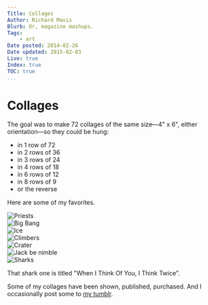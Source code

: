 ```yaml
---
Title: Collages
Author: Richard Mavis
Blurb: Or, magazine mashups.
Tags:
    - art
Date posted: 2014-02-26
Date updated: 2015-02-03
Live: true
Index: true
TOC: true
...
```




# Collages

The goal was to make 72 collages of the same size&mdash;4" x 6", either orientation&mdash;so they could be hung:

- in 1 row of 72
- in 2 rows of 36
- in 3 rows of 24
- in 4 rows of 18
- in 6 rows of 12
- in 8 rows of 9
- or the reverse

Here are some of my favorites.

<div class="image-block">
  <div class="img-wrap">
    <img class=slide-img src="/images/collages/priests.jpg" alt="Priests" />
  </div>
</div>

<div class="image-block">
  <div class="img-wrap">
    <img class=slide-img src="/images/collages/big-bang.jpg" alt="Big Bang" />
  </div>
</div>

<div class="image-block">
  <div class="img-wrap">
    <img class=slide-img src="/images/collages/ice.jpg" alt="Ice" />
  </div>
</div>

<div class="image-block">
  <div class="img-wrap">
    <img class=slide-img src="/images/collages/climbers.jpg" alt="Climbers" />
  </div>
</div>

<div class="image-block">
  <div class="img-wrap">
    <img class=slide-img src="/images/collages/crater.jpg" alt="Crater" />
  </div>
</div>

<div class="image-block">
  <div class="img-wrap">
    <img class=slide-img src="/images/collages/jack-be-nimble.jpg" alt="Jack be nimble" />
  </div>
</div>

<div class="image-block">
  <div class="img-wrap">
    <img class=slide-img src="/images/collages/sharks.jpg" alt="Sharks" />
  </div>
</div>

That shark one is titled "When I Think Of You, I Think Twice".

Some of my collages have been shown, published, purchased. And I occasionally post some to [my tumblr][blog].




[blog]: http://ported.tumblr.com/tagged/collage/chrono
